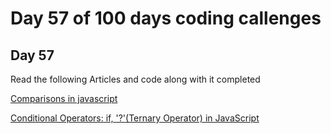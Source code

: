 # Day 57 of 100 days coding callenges

## Day 57
Read the following Articles and code along with it completed


[Comparisons in javascript](https://javascript.info/comparison)

[Conditional Operators: if, '?'(Ternary Operator) in JavaScript](https://javascript.info/ifelse)

